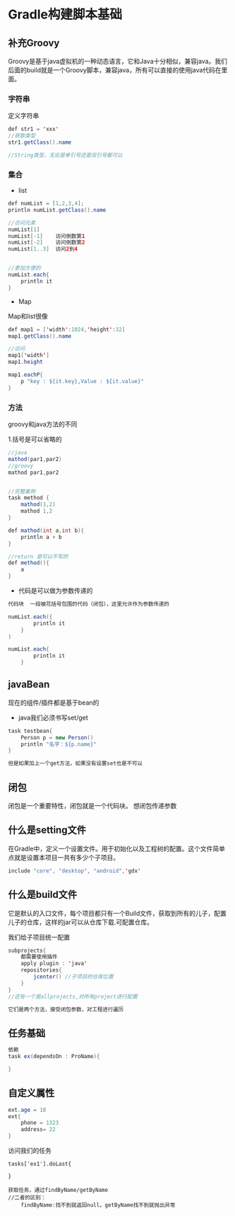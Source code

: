 # Gradle构建脚本基础

## 补充Groovy

Groovy是基于java虚拟机的一种动态语言，它和Java十分相似，兼容java。我们后面的build就是一个Groovy脚本，兼容java，所有可以直接的使用java代码在里面。

### 字符串

定义字符串

```java
def str1 = 'xxx'
//获取类型
str1.getClass().name

//String类型，无论是单引号还是双引号都可以
```

### 集合

- list 

```java
def numList = [1,2,3,4];
println numList.getClass().name

//访问元素
numList[1]
numList[-1]    访问倒数第1
numList[-2]    访问倒数第2
numList[1..3]  访问2到4


//更加方便的
numList.each{
    println it
}
```

- Map

Map和list很像

```java
def map1 = ['width':1024,'height':32]
map1.getClass().name

//访问 
map1['width']
map1.height

map1.eachP{
    p "key : ${it.key},Value : ${it.value}"
}
```

### 方法

groovy和java方法的不同

1.括号是可以省略的 

```java
//java
mathod(par1,par2)
//groovy
mathod par1,par2


//完整案例
task method {
    mathod(1,2)
    mathod 1,2
}

def mathod(int a,int b){
    println a + b
}

//return 是可以不写的
def method(){
    a
}
```

- 代码是可以做为参数传递的

```java
代码块  一段被花括号包围的代码（闭包），这里允许作为参数传递的

numList.each({
        println it
    }
)

numList.each{
        println it
    }

```

## javaBean

现在的组件/插件都是基于bean的
- java我们必须书写set/get

```java
task testbean{
    Person p = new Person()
    println "名字：${p.name}"
}

但是如果加上一个get方法，如果没有设置set也是不可以
```

## 闭包

闭包是一个重要特性，闭包就是一个代码块。
想闭包传递参数

## 什么是setting文件

在Gradle中，定义一个设置文件。用于初始化以及工程树的配置。这个文件简单点就是设置本项目一共有多少个子项目。
```java
include "core", "desktop", "android",'gdx'
```

## 什么是build文件

它是默认的入口文件，每个项目都只有一个Build文件，获取到所有的儿子，配置儿子的仓库，这样的jar可以从仓库下载.可配置仓库。

我们给子项目统一配置

```java
subprojects{
    都需要使用插件
    apply plugin : 'java'
    repositories{
        jcenter() //子项目的仓库位置
    }
}
//还有一个是allprojects,对所有project进行配置

它们是两个方法，接受闭包参数，对工程进行遍历
```

## 任务基础

```java
依赖
task ex(dependsOn : ProName){

}
```

## 自定义属性

```java
ext.age = 18
ext{
    phone = 1323
    address= 22
}
```

访问我们的任务

```
tasks['ex1'].doLast{

}

获取任务，通过findByName/getByName
//二者的区别：
    findByName:找不到就返回null，getByName找不到就抛出异常
```

